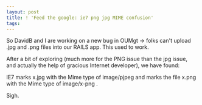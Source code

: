 ```yaml
---
layout: post
title: ! 'Feed the google: ie7 png jpg MIME confusion'
tags: 
---
```

So DavidB and I are working on a new bug in OUMgt -> folks can't upload .jpg
and .png files into our RAILS app. This used to work.

After a bit of exploring (much more for the PNG issue than the jpg issue, and
actually the help of gracious Internet developer), we have found:

IE7 marks x.jpg with the Mime type of image/pjpeg and marks the file x.png
with the Mime type of image/x-png .

Sigh.

